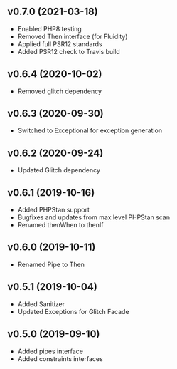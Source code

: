 ## v0.7.0 (2021-03-18)
* Enabled PHP8 testing
* Removed Then interface (for Fluidity)
* Applied full PSR12 standards
* Added PSR12 check to Travis build

## v0.6.4 (2020-10-02)
* Removed glitch dependency

## v0.6.3 (2020-09-30)
* Switched to Exceptional for exception generation

## v0.6.2 (2020-09-24)
* Updated Glitch dependency

## v0.6.1 (2019-10-16)
* Added PHPStan support
* Bugfixes and updates from max level PHPStan scan
* Renamed thenWhen to thenIf

## v0.6.0 (2019-10-11)
* Renamed Pipe to Then

## v0.5.1 (2019-10-04)
* Added Sanitizer
* Updated Exceptions for Glitch Facade

## v0.5.0 (2019-09-10)
* Added pipes interface
* Added constraints interfaces
